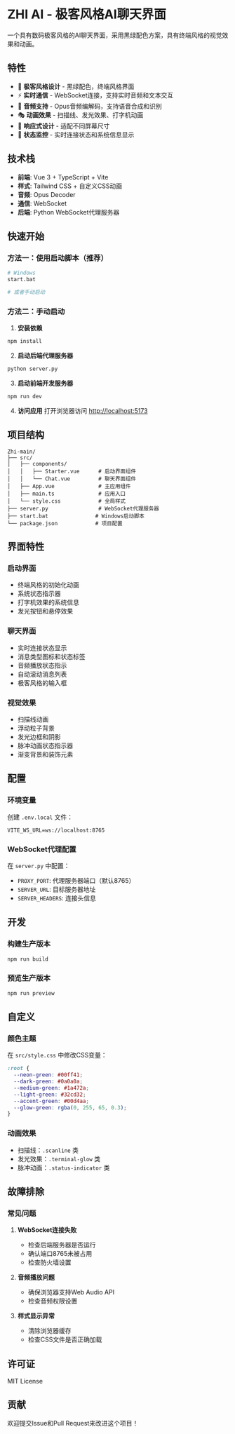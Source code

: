 # ZHI AI - 极客风格AI聊天界面

一个具有数码极客风格的AI聊天界面，采用黑绿配色方案，具有终端风格的视觉效果和动画。

## 特性

- 🎨 **极客风格设计** - 黑绿配色，终端风格界面
- ⚡ **实时通信** - WebSocket连接，支持实时音频和文本交互
- 🎵 **音频支持** - Opus音频编解码，支持语音合成和识别
- 🎭 **动画效果** - 扫描线、发光效果、打字机动画
- 📱 **响应式设计** - 适配不同屏幕尺寸
- 🔧 **状态监控** - 实时连接状态和系统信息显示

## 技术栈

- **前端**: Vue 3 + TypeScript + Vite
- **样式**: Tailwind CSS + 自定义CSS动画
- **音频**: Opus Decoder
- **通信**: WebSocket
- **后端**: Python WebSocket代理服务器

## 快速开始

### 方法一：使用启动脚本（推荐）

```bash
# Windows
start.bat

# 或者手动启动
```

### 方法二：手动启动

1. **安装依赖**
```bash
npm install
```

2. **启动后端代理服务器**
```bash
python server.py
```

3. **启动前端开发服务器**
```bash
npm run dev
```

4. **访问应用**
打开浏览器访问 [http://localhost:5173](http://localhost:5173)

## 项目结构

```
Zhi-main/
├── src/
│   ├── components/
│   │   ├── Starter.vue      # 启动界面组件
│   │   └── Chat.vue         # 聊天界面组件
│   ├── App.vue              # 主应用组件
│   ├── main.ts              # 应用入口
│   └── style.css            # 全局样式
├── server.py                # WebSocket代理服务器
├── start.bat               # Windows启动脚本
└── package.json            # 项目配置
```

## 界面特性

### 启动界面
- 终端风格的初始化动画
- 系统状态指示器
- 打字机效果的系统信息
- 发光按钮和悬停效果

### 聊天界面
- 实时连接状态显示
- 消息类型图标和状态标签
- 音频播放状态指示
- 自动滚动消息列表
- 极客风格的输入框

### 视觉效果
- 扫描线动画
- 浮动粒子背景
- 发光边框和阴影
- 脉冲动画状态指示器
- 渐变背景和装饰元素

## 配置

### 环境变量
创建 `.env.local` 文件：
```
VITE_WS_URL=ws://localhost:8765
```

### WebSocket代理配置
在 `server.py` 中配置：
- `PROXY_PORT`: 代理服务器端口（默认8765）
- `SERVER_URL`: 目标服务器地址
- `SERVER_HEADERS`: 连接头信息

## 开发

### 构建生产版本
```bash
npm run build
```

### 预览生产版本
```bash
npm run preview
```

## 自定义

### 颜色主题
在 `src/style.css` 中修改CSS变量：
```css
:root {
  --neon-green: #00ff41;
  --dark-green: #0a0a0a;
  --medium-green: #1a472a;
  --light-green: #32cd32;
  --accent-green: #00d4aa;
  --glow-green: rgba(0, 255, 65, 0.3);
}
```

### 动画效果
- 扫描线：`.scanline` 类
- 发光效果：`.terminal-glow` 类
- 脉冲动画：`.status-indicator` 类

## 故障排除

### 常见问题

1. **WebSocket连接失败**
   - 检查后端服务器是否运行
   - 确认端口8765未被占用
   - 检查防火墙设置

2. **音频播放问题**
   - 确保浏览器支持Web Audio API
   - 检查音频权限设置

3. **样式显示异常**
   - 清除浏览器缓存
   - 检查CSS文件是否正确加载

## 许可证

MIT License

## 贡献

欢迎提交Issue和Pull Request来改进这个项目！
